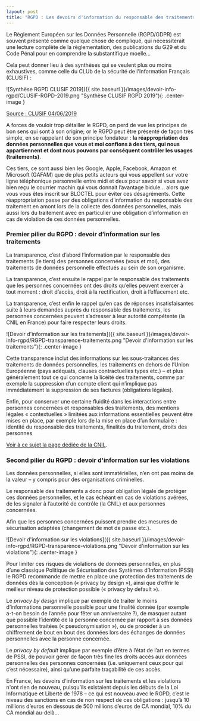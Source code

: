 ```yaml
---
layout: post
title: "RGPD : Les devoirs d'information du responsable des traitements"
---
```


Le Règlement Européen sur les Données Personnelle (RGPD/GDPR) est souvent présenté comme quelque chose de compliqué, qui nécessiterait une lecture complète de la règlementation, des publications du G29 et du Code Pénal pour en comprendre la substantifique moelle…

Cela peut donner lieu à des synthèses qui se veulent plus ou moins exhaustives, comme celle du CLUb de la sécurité de l'Information Français (CLUSIF) :


![Synthèse RGPD CLUSIF 2019]({{ site.baseurl }}/images/devoir-info-rgpd/CLUSIF-RGPD-2019.png "Synthèse CLUSIF RGPD 2019"){: .center-image }

[Source : CLUSIF 04/06/2019](https://clusif.fr/publications/infographie-donnees-personnelles-rgpd/)

A forces de vouloir trop détailler le RGPD, on perd de vue les principes de bon sens qui sont à son origine; or le RGPD peut être présenté de façon très simple, en se rappelant de son principe fondateur : **la réappropriation des données personnelles que vous et moi confions à des tiers, qui nous appartiennent et dont nous pouvons par conséquent contrôler les usages (traitements)**.

Ces tiers, ce sont aussi bien les Google, Apple, Facebook, Amazon et Microsoft (GAFAM) que de plus petits acteurs qui vous appellent sur votre ligne téléphonique personnelle entre midi et deux pour savoir si vous avez bien reçu le courrier machin qui vous donnait l’avantage bidule… alors que vous vous êtes inscrit sur BLOCTEL pour éviter ces désagréments.
Cette réappropriation passe par des obligations d’information du responsable des traitement en amont lors de la collecte des données personnelles, mais aussi lors du traitement avec en particulier une obligation d’information en cas de violation de ces données personnelles.

### Premier pilier du RGPD : devoir d’information sur les traitements

La transparence, c’est d’abord l’information par le responsable des traitements (le tiers) des personnes concernées (vous et moi), des traitements de données personnelle effectués au sein de son organisme.

La transparence, c’est ensuite le rappel par le responsable des traitements que les personnes concernées ont des droits qu’elles peuvent exercer à tout moment : droit d’accès, droit à la rectification, droit à l’effacement etc.

La transparence, c’est enfin le rappel qu’en cas de réponses insatisfaisantes suite à leurs demandes auprès du responsable des traitements, les personnes concernées peuvent s’adresser à leur autorité compétente (la CNIL en France) pour faire respecter leurs droits.

![Devoir d'information sur les traitements]({{ site.baseurl }}/images/devoir-info-rgpd/RGPD-transparence-traitements.png "Devoir d'information sur les traitements"){: .center-image }

Cette transparence inclut des informations sur les sous-traitances des traitements de données personnelles, les traitements en dehors de l’Union Européenne (pays adéquats, clauses contractuelles types etc.) – et plus généralement tout ce qui concerne la licéité des traitements, comme par exemple la suppression d’un compte client qui n’implique pas immédiatement la suppression de ses factures (obligations légales).

Enfin, pour conserver une certaine fluidité dans les interactions entre personnes concernées et responsables des traitements, des mentions légales « contextuelles » limitées aux informations essentielles peuvent être mises en place, par exemple lors de la mise en place d’un formulaire : identité du responsable des traitements, finalités du traitement, droits des personnes

[Voir à ce sujet la page dédiée de la CNIL](https://www.cnil.fr/fr/conformite-rgpd-information-des-personnes-et-transparence).

### Second pilier du RGPD : devoir d'information sur les violations

Les données personnelles, si elles sont immatérielles, n’en ont pas moins de la valeur – y compris pour des organisations criminelles.

Le responsable des traitements a donc pour obligation légale de protéger ces données personnelles, et le cas échéant en cas de violations avérées, de les signaler à l’autorité de contrôle (la CNIL) et aux personnes concernées.

Afin que les personnes concernées puissent prendre des mesures de sécurisation adaptées (changement de mot de passe etc.).

![Devoir d'information sur les violations]({{ site.baseurl }}/images/devoir-info-rgpd/RGPD-transparence-violations.png "Devoir d'information sur les violations"){: .center-image }

Pour limiter ces risques de violations de données personnelles, en plus d’une classique Politique de Sécurisation des Systèmes d’Information (PSSI) le RGPD recommande de mettre en place une protection des traitements de données dès la conception (« privacy by design »), ainsi que d’offrir le meilleur niveau de protection possible (« privacy by default »).

Le _privacy by design_ implique par exemple de traiter le moins d’informations personnelle possible pour une finalité donnée (par exemple a-t-on besoin de l’année pour fêter un anniversaire ?), de masquer autant que possible l’identité de la personne concernée par rapport à ses données personnelles traitées (« pseudonymisation »), ou de procéder à un chiffrement de bout en bout des données lors des échanges de données personnelles avec la personne concernée.

Le _privacy by default_ implique par exemple d’être à l’état de l’art en termes de PSSI, de pouvoir gérer de façon très fine les droits accès aux données personnelles des personnes concernées (i.e. uniquement ceux pour qui c’est nécessaire), ainsi qu’une parfaite traçabilité de ces accès.


En France, les devoirs d'information sur les traitements et les violations n'ont rien de nouveau, puisqu’ils existaient depuis les débuts de la Loi Informatique et Liberté de 1978 – ce qui est nouveau avec le RGPD, c’est le niveau des sanctions en cas de non respect de ces obligations : jusqu’à 10 millions d’euros en dessous de 500 millions d’euros de CA mondial, 10% du CA mondial au-delà…
